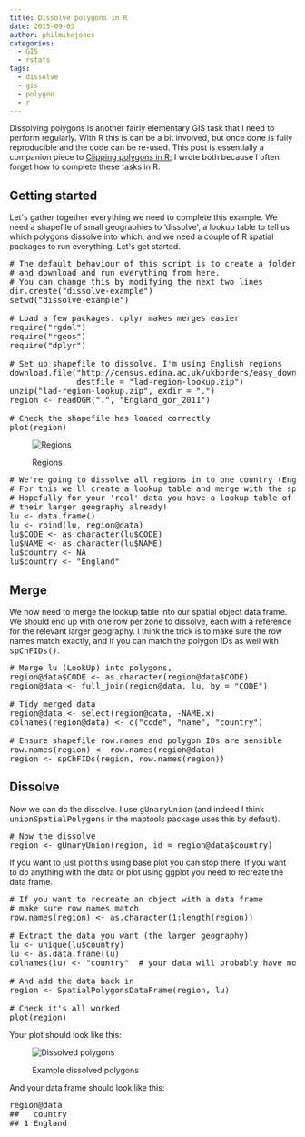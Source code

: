 ```yaml
---
title: Dissolve polygons in R
date: 2015-09-03
author: philmikejones
categories:
  - GIS
  - rstats
tags:
  - dissolve
  - gis
  - polygon
  - r
---
```


Dissolving polygons is another fairly elementary GIS task that I need to perform regularly. With R this is can be a bit involved, but once done is fully reproducible and the code can be re-used. This post is essentially a companion piece to [Clipping polygons in R](https://philmikejones.wordpress.com/2015/09/01/clipping-polygons-in-r/); I wrote both because I often forget how to complete these tasks in R.

## Getting started

Let's gather together everything we need to complete this example. We need a shapefile of small geographies to &#8216;dissolve', a lookup table to tell us which polygons dissolve into which, and we need a couple of R spatial packages to run everything. Let's get started.

<pre># The default behaviour of this script is to create a folder called 'dissolve-example'
# and download and run everything from here.
# You can change this by modifying the next two lines
dir.create("dissolve-example")
setwd("dissolve-example")

# Load a few packages. dplyr makes merges easier
require("rgdal")
require("rgeos")
require("dplyr")

# Set up shapefile to dissolve. I'm using English regions
download.file("http://census.edina.ac.uk/ukborders/easy_download/prebuilt/shape/England_gor_2011.zip",
              destfile = "lad-region-lookup.zip")
unzip("lad-region-lookup.zip", exdir = ".")
region &lt;- readOGR(".", "England_gor_2011")

# Check the shapefile has loaded correctly
plot(region)</pre><figure id="attachment_1725" class="thumbnail wp-caption aligncenter" style="width: 610px">

<img class="size-full wp-image-1725" src="https://i2.wp.com/philmikejones.me/wp-content/uploads/2015/09/region.png?fit=600%2C454" alt="Regions" srcset="https://i0.wp.com/philmikejones.me/wp-content/uploads/2015/09/region.png?w=600 600w, https://i1.wp.com/philmikejones.me/wp-content/uploads/2015/09/region.png?resize=300%2C227 300w" sizes="(max-width: 600px) 100vw, 600px" data-recalc-dims="1" /><figcaption class="caption wp-caption-text">Regions</figcaption></figure> 

<pre># We're going to dissolve all regions in to one country (England!)
# For this we'll create a lookup table and merge with the spatial data
# Hopefully for your 'real' data you have a lookup table of all polygons and
# their larger geography already!
lu &lt;- data.frame()
lu &lt;- rbind(lu, region@data)
lu$CODE &lt;- as.character(lu$CODE)
lu$NAME &lt;- as.character(lu$NAME)
lu$country &lt;- NA
lu$country &lt;- "England"</pre>

## Merge

We now need to merge the lookup table into our spatial object data frame. We should end up with one row per zone to dissolve, each with a reference for the relevant larger geography. I think the trick is to make sure the row names match exactly, and if you can match the polygon IDs as well with <tt>spChFIDs()</tt>.

<pre># Merge lu (LookUp) into polygons,
region@data$CODE &lt;- as.character(region@data$CODE)
region@data &lt;- full_join(region@data, lu, by = "CODE")

# Tidy merged data
region@data &lt;- select(region@data, -NAME.x)
colnames(region@data) &lt;- c("code", "name", "country")

# Ensure shapefile row.names and polygon IDs are sensible
row.names(region) &lt;- row.names(region@data)
region &lt;- spChFIDs(region, row.names(region))</pre>

## Dissolve

Now we can do the dissolve. I use <tt>gUnaryUnion</tt> (and indeed I think <tt>unionSpatialPolygons</tt> in the maptools package uses this by default).

<pre># Now the dissolve
region &lt;- gUnaryUnion(region, id = region@data$country)</pre>

If you want to just plot this using base plot you can stop there. If you want to do anything with the data or plot using ggplot you need to recreate the data frame.

<pre># If you want to recreate an object with a data frame
# make sure row names match
row.names(region) &lt;- as.character(1:length(region))

# Extract the data you want (the larger geography)
lu &lt;- unique(lu$country)
lu &lt;- as.data.frame(lu)
colnames(lu) &lt;- "country"  # your data will probably have more than 1 row!

# And add the data back in
region &lt;- SpatialPolygonsDataFrame(region, lu)

# Check it's all worked
plot(region)</pre>

Your plot should look like this:<figure id="attachment_1722" class="thumbnail wp-caption aligncenter" style="width: 610px">

<img class="size-full wp-image-1722" src="https://i2.wp.com/philmikejones.me/wp-content/uploads/2015/09/dissolve-example.png?fit=600%2C454" alt="Dissolved polygons" srcset="https://i0.wp.com/philmikejones.me/wp-content/uploads/2015/09/dissolve-example.png?w=600 600w, https://i0.wp.com/philmikejones.me/wp-content/uploads/2015/09/dissolve-example.png?resize=300%2C227 300w" sizes="(max-width: 600px) 100vw, 600px" data-recalc-dims="1" /><figcaption class="caption wp-caption-text">Example dissolved polygons</figcaption></figure> 

And your data frame should look like this:

<pre>region@data
##   country
## 1 England</pre>